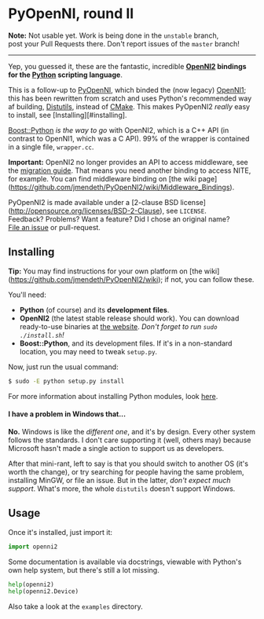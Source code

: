 # PyOpenNI, round II

**Note:** Not usable yet. Work is being done in the `unstable` branch,  
post your Pull Requests there. Don't report issues of the `master` branch!

---

Yep, you guessed it, these are the fantastic, incredible **[OpenNI2][OpenNI2]
bindings for the [Python][Python] scripting language**.

This is a follow-up to [PyOpenNI][PyOpenNI], which binded the (now legacy)
[OpenNI1][OpenNI]; this has been rewritten from scratch and uses Python's
recommended way af building, [Distutils][distutils], instead of [CMake][CMake].
This makes PyOpenNI2 *really* easy to install, see [Installing][#installing].

[Boost::Python][BoostPython] *is the way to go* with OpenNI2, which is a
C++ API (in contrast to OpenNI1, which was a C API). 99% of the wrapper is
contained in a single file, `wrapper.cc`.

**Important:** OpenNI2 no longer provides an API to access middleware, see the
[migration guide][migration_guide]. That means you need another binding to
access NITE, for example. You can find middleware binding on [the wiki page]
(https://github.com/jmendeth/PyOpenNI2/wiki/Middleware_Bindings).

PyOpenNI2 is made available under a [2-clause BSD license]
(http://opensource.org/licenses/BSD-2-Clause), see `LICENSE`.  
Feedback? Problems? Want a feature? Did I chose an original name?  
[File an issue](https://github.com/jmendeth/PyOpenNI2/issues/new)
or pull-request.


## Installing

**Tip:** You may find instructions for your own platform on [the wiki]
(https://github.com/jmendeth/PyOpenNI2/wiki); if not, you can follow these.

You'll need:

 * **Python** (of course) and its **development files**.
 * **OpenNI2** (the latest stable release should work). You can download
   ready-to-use binaries at [the website](http://www.openni.org/openni-sdk).
   *Don't forget to run `sudo ./install.sh`!*
 * **Boost::Python**, and its development files.
   If it's in a non-standard location, you may need to tweak `setup.py`.

Now, just run the usual command:

```bash
$ sudo -E python setup.py install
```

For more information about installing Python modules, look
[here](http://docs.python.org/2/install/#standard-build-and-install).

#### I have a problem in Windows that...

**No.** Windows is like the *different one*, and it's by design. Every other
system follows the standards. I don't care supporting it (well, others may)
because Microsoft hasn't made a single action to support us as developers.

After that mini-rant, left to say is that you should switch to another OS
(it's worth the change), or try searching for people having the same problem,
installing MinGW, or file an issue. But in the latter, *don't expect much
support*. What's more, the whole `distutils` doesn't support Windows.


## Usage

Once it's installed, just import it:

```python
import openni2
```

Some documentation is available via docstrings, viewable with Python's own
help system, but there's still a lot missing.

```python
help(openni2)
help(openni2.Device)
```

Also take a look at the `examples` directory.




[Python]: http://python.org "Python Language website"

  [OpenNI]:  https://github.com/OpenNI/OpenNI      "OpenNI1 repository"
  [OpenNI2]: https://github.com/OpenNI/OpenNI2     "OpenNI2 repository"
[PyOpenNI]:  https://github.com/jmendeth/PyOpenNI  "PyOpenNI repository"
[PyOpenNI2]: https://github.com/jmendeth/PyOpenNI2 "PyOpenNI2 repository"

[migration_guide]: http://openni.org/openni-migration-guide "OpenNI migration guide"

[c_api]: http://docs.python.org/2/c-api "Python/C API documentation"
[BoostPython]: http://boost.org/libs/python "Boost::Python documentation"

[distutils]: http://docs.python.org/2/extending/building.html "Building extensions with Distutils"
[CMake]: http://cmake.org "CMake website"

